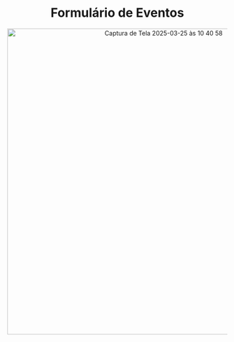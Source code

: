 <h1 align="center">Formulário de Eventos</h1>
<p align="center">
  <img width="700"  alt="Captura de Tela 2025-03-25 às 10 40 58" src="https://github.com/user-attachments/assets/3f6a11df-0371-4ba0-957c-3da012540afd" />
</p>
<h2></h2>
